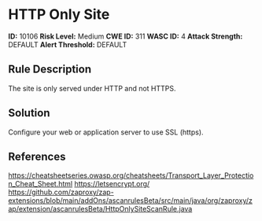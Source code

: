 
# HTTP Only Site

**ID:** 10106
**Risk Level:** Medium
**CWE ID:** 311
**WASC ID:** 4
**Attack Strength:** DEFAULT
**Alert Threshold:** DEFAULT

## Rule Description
The site is only served under HTTP and not HTTPS.

## Solution
Configure your web or application server to use SSL (https).

## References
https://cheatsheetseries.owasp.org/cheatsheets/Transport_Layer_Protection_Cheat_Sheet.html
https://letsencrypt.org/
https://github.com/zaproxy/zap-extensions/blob/main/addOns/ascanrulesBeta/src/main/java/org/zaproxy/zap/extension/ascanrulesBeta/HttpOnlySiteScanRule.java
